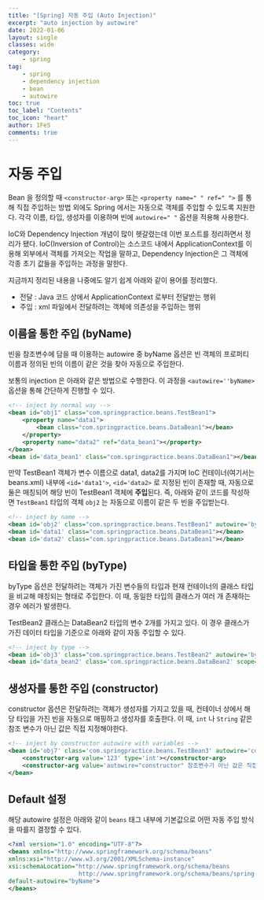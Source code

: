 ```yaml
---
title: "[Spring] 자동 주입 (Auto Injection)"
excerpt: "auto injection by autowire"
date: 2022-01-06
layout: single
classes: wide
category:
    - spring
tag:
    - spring
    - dependency injection
    - bean
    - autowire
toc: true
toc_label: "Contents"
toc_icon: "heart"
author: 1FeS
comments: true
---
```


# 자동 주입

Bean 을 정의할 때 `<constructor-arg>` 또는 `<property name=" " ref=" ">` 를 통해 직접 주입하는 방법 외에도 Spring 에서는 자동으로 객체를 주입할 수 있도록 지원한다. 각각 이름, 타입, 생성자를 이용하며 빈에 `autowire=" "` 옵션을 적용해 사용한다.

IoC와 Dependency Injection 개념이 많이 헷갈렸는데 이번 포스트를 정리하면서 정리가 됐다. IoC(Inversion of Control)는 소스코드 내에서 ApplicationContext를 이용해 외부에서 객체를 가져오는 작업을 말하고, Dependency Injection은 그 객체에 각종 초기 값들을 주입하는 과정을 말한다.

지금까지 정리된 내용을 나중에도 알기 쉽게 아래와 같이 용어를 정리했다.

- 전달 : Java 코드 상에서 ApplicationContext 로부터 전달받는 행위
- 주입 : xml 파일에서 전달하려는 객체에 의존성을 주입하는 행위

## 이름을 통한 주입 (byName)

빈을 참조변수에 담을 때 이용하는 autowire 중 byName 옵션은 빈 객체의 프로퍼티 이름과 정의된 빈의 이름이 같은 것을 찾아 자동으로 주입한다.

보통의 injection 은 아래와 같은 방법으로 수행한다. 이 과정을 `<autowire=''byName>` 옵션을 통해 간단하게 진행할 수 있다.

```xml
<!-- inject by normal way -->
<bean id="obj1" class="com.springpractice.beans.TestBean1">
    <property name="data1">
        <bean class="com.springpractice.beans.DataBean1"></bean>
    </property>
    <property name="data2" ref="data_bean1"></property>
</bean>
<bean id='data_bean1' class="com.springpractice.beans.DataBean1"></bean>
```

만약 TestBean1 객체가 변수 이름으로 data1, data2를 가지며 IoC 컨테이너(여기서는 beans.xml) 내부에 `<id='data1'>`, `<id='data2>` 로 지정된 빈이 존재할 때, 자동으로 둘은 매칭되어 해당 빈이 TestBean1 객체에 **주입**된다. 즉, 아래와 같이 코드를 작성하면 `TestBean1` 타입의 객체 `obj2` 는 자동으로 이름이 같은 두 빈을 주입받는다. 

```xml
<!-- inject by name -->
<bean id='obj2' class="com.springpractice.beans.TestBean1" autowire='byName'></bean>
<bean id='data1' class="com.springpractice.beans.DataBean1"></bean>
<bean id='data2' class="com.springpractice.beans.DataBean1"></bean>
```

## 타입을 통한 주입 (byType)

byType 옵션은 전달하려는 객체가 가진 변수들의 타입과 현재 컨테이너의 클래스 타입을 비교해 매칭되는 형태로 주입한다. 이 때, 동일한 타입의 클래스가 여러 개 존재하는 경우 에러가 발생한다.

TestBean2 클래스는 DataBean2 타입의 변수 2개를 가지고 있다. 이 경우 클래스가 가진 데이터 타입을 기준으로 아래와 같이 자동 주입할 수 있다.

```xml
<!-- inject by type -->
<bean id='obj3' class="com.springpractice.beans.TestBean2" autowire='byType'></bean>
<bean id='data_bean2' class='com.springpractice.beans.DataBean2' scope='prototype'></bean>
```

## 생성자를 통한 주입 (constructor)

constructor 옵션은 전달하려는 객체가 생성자를 가지고 있을 때, 컨테이너 상에서 해당 타입을 가진 빈을 자동으로 매핑하고 생성자를 호출한다. 이 때, `int` 나 `String` 같은 참조 변수가 아닌 값은 직접 지정해야한다.

```xml
<!-- inject by constructor autowire with variables -->
<bean id='obj7' class='com.springpractice.beans.TestBean3' autowire='constructor'>
    <constructor-arg value='123' type='int'></constructor-arg>
    <constructor-arg value='autowire="constructor" 참조변수가 아닌 값은 직접 지정해야 함' type='java.lang.String'></constructor-arg>
</bean>
```

## Default 설정

해당 autowire 설정은 아래와 같이 `beans` 태그 내부에 기본값으로 어떤 자동 주입 방식을 따를지 결정할 수 있다.

```xml
<?xml version="1.0" encoding="UTF-8"?>
<beans xmlns="http://www.springframework.org/schema/beans"
xmlns:xsi="http://www.w3.org/2001/XMLSchema-instance"
xsi:schemaLocation="http://www.springframework.org/schema/beans
                    http://www.springframework.org/schema/beans/spring-beans.xsd"
default-autowire="byName">
</beans>
```